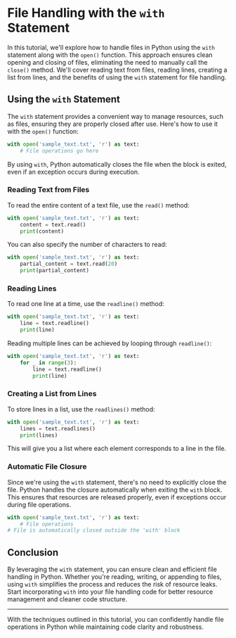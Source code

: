 # File Handling with the `with` Statement

In this tutorial, we'll explore how to handle files in Python using the `with` statement along with the `open()` function. This approach ensures clean opening and closing of files, eliminating the need to manually call the `close()` method. We'll cover reading text from files, reading lines, creating a list from lines, and the benefits of using the `with` statement for file handling.

## Using the `with` Statement

The `with` statement provides a convenient way to manage resources, such as files, ensuring they are properly closed after use. Here's how to use it with the `open()` function:

```python
with open('sample_text.txt', 'r') as text:
    # File operations go here
```

By using `with`, Python automatically closes the file when the block is exited, even if an exception occurs during execution.

### Reading Text from Files

To read the entire content of a text file, use the `read()` method:

```python
with open('sample_text.txt', 'r') as text:
    content = text.read()
    print(content)
```

You can also specify the number of characters to read:

```python
with open('sample_text.txt', 'r') as text:
    partial_content = text.read(20)
    print(partial_content)
```

### Reading Lines

To read one line at a time, use the `readline()` method:

```python
with open('sample_text.txt', 'r') as text:
    line = text.readline()
    print(line)
```

Reading multiple lines can be achieved by looping through `readline()`:

```python
with open('sample_text.txt', 'r') as text:
    for _ in range(3):
        line = text.readline()
        print(line)
```

### Creating a List from Lines

To store lines in a list, use the `readlines()` method:

```python
with open('sample_text.txt', 'r') as text:
    lines = text.readlines()
    print(lines)
```

This will give you a list where each element corresponds to a line in the file.

### Automatic File Closure

Since we're using the `with` statement, there's no need to explicitly close the file. Python handles the closure automatically when exiting the `with` block. This ensures that resources are released properly, even if exceptions occur during file operations.

```python
with open('sample_text.txt', 'r') as text:
    # File operations
# File is automatically closed outside the 'with' block
```

## Conclusion

By leveraging the `with` statement, you can ensure clean and efficient file handling in Python. Whether you're reading, writing, or appending to files, using `with` simplifies the process and reduces the risk of resource leaks. Start incorporating `with` into your file handling code for better resource management and cleaner code structure.

---

With the techniques outlined in this tutorial, you can confidently handle file operations in Python while maintaining code clarity and robustness.
